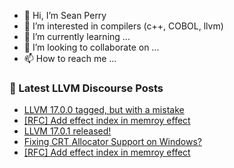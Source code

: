 - 👋 Hi, I’m Sean Perry
- 👀 I’m interested in compilers (c++, COBOL, llvm)
- 🌱 I’m currently learning ...
- 💞️ I’m looking to collaborate on ...
- 📫 How to reach me ...

<!---
s66perry/s66perry is a ✨ special ✨ repository because its `README.md` (this file) appears on your GitHub profile.
You can click the Preview link to take a look at your changes.
--->
### 📕 Latest LLVM Discourse Posts

<!-- DISCOURSE-LLVM:START -->
- [LLVM 17.0.0 tagged, but with a mistake](https://discourse.llvm.org/t/llvm-17-0-0-tagged-but-with-a-mistake/73545#post_10)
- [[RFC] Add effect index in memroy effect](https://discourse.llvm.org/t/rfc-add-effect-index-in-memroy-effect/72235#post_7)
- [LLVM 17.0.1 released!](https://discourse.llvm.org/t/llvm-17-0-1-released/73549#post_4)
- [Fixing CRT Allocator Support on Windows?](https://discourse.llvm.org/t/fixing-crt-allocator-support-on-windows/73525#post_11)
- [[RFC] Add effect index in memroy effect](https://discourse.llvm.org/t/rfc-add-effect-index-in-memroy-effect/72235#post_6)
<!-- DISCOURSE-LLVM:END -->

